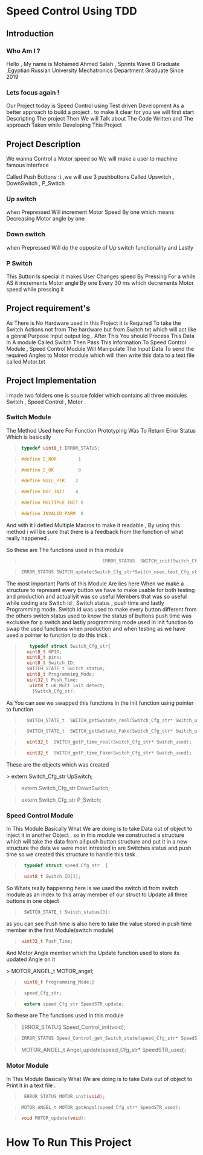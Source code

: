 <h1>Speed Control Using TDD</h1>

<h2> Introduction</h2>

<h3> Who Am I ?</h3>
<p>

Hello , My name is Mohamed Ahmed Salah , Sprints Wave 8 Graduate ,Egyptian Russian University Mechatronics Department Graduate Since 2019 

<h3> Lets focus again !</h3>
<p>
Our Project today is Speed Control using Test driven Development As a better approach to build a project . to make it clear for you we will  first start Descripting The project Then We will Talk about The Code Written and The approach Taken while Developing This Project    
</p>
<h2> Project Description </h2>
<p>
We wanna Control a Motor speed so We will make a user to machine famous Interface 
</p>
<p>
Called Push Buttons :) ,we will use 3 pushbuttons Called Upswitch , DownSwitch  , P_Switch 
</p>
<h3>  Up switch </h3>
<p>
when Prepressed Will increment Motor Speed By one which means Decreasing Motor angle by one 
</p>

<h3> Down switch</h3>
<p>
when Prepressed Will do the opposite of Up switch functionality and Lastly 
</p>

<h3> P Switch </h3>
<p>
This Button Is special it makes User Changes speed By Pressing For a while AS it increments Motor angle By one Every 30 ms which decrements Motor speed while pressing it 
</p>

<h2> Project requirement's</h2>
<p>
As There is No Hardware used in this Project it is Required To take the Switch Actions not from The hardware but from Switch.txt which will act like a genral Purpose Input output  log . After This You should Process This Data In A module Called Switch Then Pass This information To Speed Control Module , Speed Control Module Will Manipulate The Input Data To send the required Angles to Motor module which will then write this data to a text file called Motor.txt
</p>
<h2> Project Implementation  </h2>
<p>
i made two folders one is source folder which contains all three modules 
Switch  , Speed Control , Motor .
</p>
<h3>  Switch Module </h3>
<p>
The Method Used here For Function Prototyping Was To Return Error Status 
Which is basically 
</p>

> ```c
> typedef uint8_t ERROR_STATUS;
> ```

>```c
>#define E_NOK        1
>```

>```c
>#define E_OK         0 
>```

>```c
>#define NULL_PTR    2
>```

>```c
>#define NOT_INIT    4
>```

>```c
>#define MULTIPLE_INIT 6
>```

>```c
>#define INVALID_PARM  8
>```

<p>
And with it i defied Multiple Macros to make it readable , By using this  method i will be sure that there is a feedback from the function of what  really happened .

So these are The functions used in this module 
>```c
>								ERROR_STATUS  SWITCH_init(Switch_Cfg_str* Switch_used);
>```

>	```c
>	ERROR_STATUS SWITCH_update(Switch_Cfg_str*Switch_used,test_Cfg_str*Test_data);
>	```
<p>
The most important Parts of this Module Are lies here When we make a structure to represent every button we have to make usable for both testing and production and actuallyit was so useful 
Members that was so useful while coding are Switch id , Switch status , push time and lastly Programming mode.
Switch id was used to make every button different from the others 
switch status used to know the status of buttons 
push time was exclusive for p switch 
and lastly programming mode used in init function to swap the used functions when production and when testing as we have used a pointer to function to do this trick .
</p>

>```c
>	 typedef struct Switch_Cfg_str{
>	uint8_t GPIO;
>	uint8_t pins;
>	uint8_t Switch_ID;
>	SWITCH_STATE_t Switch_status;
>	uint8_t Programming_Mode;
>	uint32_t Push_Time;
>	 uint8_t u8_Mult_init_detect;
>     }Switch_Cfg_str;    
>```

<p>
As You can see we swapped this functions in the init function using pointer to function 
</p>

>```c
>	SWITCH_STATE_t  SWITCH_getSwState_real(Switch_Cfg_str* Switch_used);
>```

>```c
>	SWITCH_STATE_t  SWITCH_getSwState_Fake(Switch_Cfg_str* Switch_used);
>```

>```c
>	uint32_t  SWITCH_getP_time_real(Switch_Cfg_str* Switch_used);
>```

>```c
>	uint32_t  SWITCH_getP_time_Fake(Switch_Cfg_str* Switch_used);
>```
<p>
These are the objects which was created
</p>
>   extern Switch_Cfg_str UpSwitch;

>   extern Switch_Cfg_str DownSwitch;

>   extern Switch_Cfg_str P_Switch;


<h3>  Speed Control Module</h3>
<p>
In This Module Basically What We are doing is to take Data out of object to inject it in another Object . 
so in this module we constructed a structure which will take the data from all push button structure and put it in a new structure 
the data we were most intrested in are Switches status and push time so we created this structure to handle this task .

> 	 ```c
> 	  typedef struct speed_Cfg_str  {  
> 	 ```

> 	 ```c
> 	  uint8_t Switch_ID[3];
> 	 ```
<p>
So Whats really happening here is we used the switch id from switch module as an index to this array member of our struct to Update all three buttons in one object
</p>

> 	 ```c
> 	  SWITCH_STATE_t Switch_status[3];
> 	 ```

<p>
as you can see Push time is also here to take the value stored in push time member in the first Module(switch module)
</p>

>	```c
>	uint32_t Push_Time;
>	```

<p>
And Motor Angle member which the Update function used to store its updated Angle on it 
</p>
>   MOTOR_ANGEL_t MOTOR_angel;

> 	 ```c
> 	  uint8_t Programming_Mode;}
> 	 ```

> 	 ```c
> 	  speed_Cfg_str;
> 	 ```

>	 ```c
>	  extern speed_Cfg_str SpeedSTR_update;
>	 ```
<p>
 So these are The functions used in this module
 </p>

>   ERROR_STATUS Speed_Control_init(void);

>	```c
>	ERROR_STATUS Speed_Control_get_Switch_state(speed_Cfg_str* SpeedSTR_used);
>	```

>   MOTOR_ANGEL_t Angel_update(speed_Cfg_str* SpeedSTR_used);


<h3>  Motor Module</h3>
<p>
In This Module Basically What We are doing is to take Data out of object to Print it in a text file  . 
</p>

>	 ```c
>	  ERROR_STATUS MOTOR_init(void);
>	 ```

>	```c
>	MOTOR_ANGEL_t MOTOR_getAngel(speed_Cfg_str* SpeedSTR_used);
>	```

>	```c
>	void MOTOR_update(void);
>	```

<h1> How To Run This Project  </h1>

